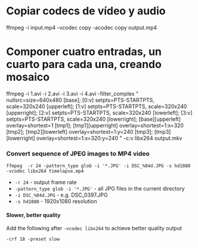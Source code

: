 # Copiar codecs de vídeo y audio

ffmpeg -i input.mp4 -vcodec copy -acodec copy output.mp4

# Componer cuatro entradas, un cuarto para cada una, creando mosaico

ffmpeg
	-i 1.avi -i 2.avi -i 3.avi -i 4.avi
	-filter_complex "
		nullsrc=size=640x480 [base];
		[0:v] setpts=PTS-STARTPTS, scale=320x240 [upperleft];
		[1:v] setpts=PTS-STARTPTS, scale=320x240 [upperright];
		[2:v] setpts=PTS-STARTPTS, scale=320x240 [lowerleft];
		[3:v] setpts=PTS-STARTPTS, scale=320x240 [lowerright];
		[base][upperleft] overlay=shortest=1 [tmp1];
		[tmp1][upperright] overlay=shortest=1:x=320 [tmp2];
		[tmp2][lowerleft] overlay=shortest=1:y=240 [tmp3];
		[tmp3][lowerright] overlay=shortest=1:x=320:y=240
	"
	-c:v libx264 output.mkv

### Convert sequence of JPEG images to MP4 video

`ffmpeg  -r 24 -pattern_type glob -i '*.JPG' -i DSC_%04d.JPG -s hd1080 -vcodec libx264 timelapse.mp4`

- `-r 24` - output frame rate
- `-pattern_type glob -i '*.JPG'` - all JPG files in the current directory
- `-i DSC_%04d.JPG` - e.g. DSC_0397.JPG
- `-s hd1080` - 1920x1080 resolution

#### Slower, better quality

Add the following after `-vcodec libx264` to achieve better quality output

`-crf 18 -preset slow`

